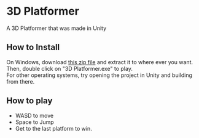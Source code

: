 # 3D Platformer
A 3D Platformer that was made in Unity

## How to Install
On Windows, download [this zip file](https://github.com/meplaz/3d-platformer-unity/releases/download/1.0/3D.Platformer.1.0.Windows.zip) and extract it to where ever you want. Then, double click on "3D Platformer.exe" to play.<br>
For other operating systems, try opening the project in Unity and building from there.

## How to play
* WASD to move
* Space to Jump
* Get to the last platform to win.
